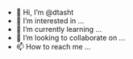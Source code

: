 - 👋 Hi, I’m @dtasht
- 👀 I’m interested in ...
- 🌱 I’m currently learning ...
- 💞️ I’m looking to collaborate on ...
- 📫 How to reach me ...

<!---
dtasht/dtasht is a ✨ special ✨ repository because its `README.md` (this file) appears on your GitHub profile.
You can click the Preview link to take a look at your changes.
--->
